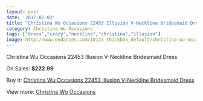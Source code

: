 ```yaml
---
layout: post
date: '2017-07-03'
title: "Christina Wu Occasions 22453 Illusion V-Neckline Bridesmaid Dress"
category: Christina Wu Occasions
tags: ["dress","crazy","neckline","christina","illusion"]
image: http://www.eudances.com/10173-thickbox_default/christina-wu-occasions-22453-illusion-v-neckline-bridesmaid-dress.jpg
---
```

Christina Wu Occasions 22453 Illusion V-Neckline Bridesmaid Dress

On Sales: **$222.99**
<a href="https://www.eudances.com/en/christina-wu-occasions/3332-christina-wu-occasions-22453-illusion-v-neckline-bridesmaid-dress.html"><amp-img layout="responsive" width="600" height="600" src="//www.eudances.com/10173-thickbox_default/christina-wu-occasions-22453-illusion-v-neckline-bridesmaid-dress.jpg" alt="Christina Wu Occasions 22453 Illusion V-Neckline Bridesmaid Dress 0" /></a>
<a href="https://www.eudances.com/en/christina-wu-occasions/3332-christina-wu-occasions-22453-illusion-v-neckline-bridesmaid-dress.html"><amp-img layout="responsive" width="600" height="600" src="//www.eudances.com/10176-thickbox_default/christina-wu-occasions-22453-illusion-v-neckline-bridesmaid-dress.jpg" alt="Christina Wu Occasions 22453 Illusion V-Neckline Bridesmaid Dress 1" /></a>
<a href="https://www.eudances.com/en/christina-wu-occasions/3332-christina-wu-occasions-22453-illusion-v-neckline-bridesmaid-dress.html"><amp-img layout="responsive" width="600" height="600" src="//www.eudances.com/10175-thickbox_default/christina-wu-occasions-22453-illusion-v-neckline-bridesmaid-dress.jpg" alt="Christina Wu Occasions 22453 Illusion V-Neckline Bridesmaid Dress 2" /></a>
<a href="https://www.eudances.com/en/christina-wu-occasions/3332-christina-wu-occasions-22453-illusion-v-neckline-bridesmaid-dress.html"><amp-img layout="responsive" width="600" height="600" src="//www.eudances.com/10174-thickbox_default/christina-wu-occasions-22453-illusion-v-neckline-bridesmaid-dress.jpg" alt="Christina Wu Occasions 22453 Illusion V-Neckline Bridesmaid Dress 3" /></a>

Buy it: [Christina Wu Occasions 22453 Illusion V-Neckline Bridesmaid Dress](https://www.eudances.com/en/christina-wu-occasions/3332-christina-wu-occasions-22453-illusion-v-neckline-bridesmaid-dress.html "Christina Wu Occasions 22453 Illusion V-Neckline Bridesmaid Dress")

View more: [Christina Wu Occasions](https://www.eudances.com/en/59-christina-wu-occasions "Christina Wu Occasions")